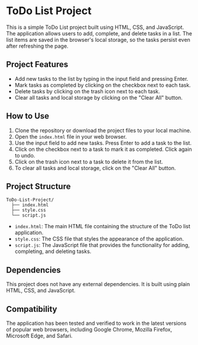 # ToDo List Project

This is a simple ToDo List project built using HTML, CSS, and JavaScript. The application allows users to add, complete, and delete tasks in a list. The list items are saved in the browser's local storage, so the tasks persist even after refreshing the page.

## Project Features

- Add new tasks to the list by typing in the input field and pressing Enter.
- Mark tasks as completed by clicking on the checkbox next to each task.
- Delete tasks by clicking on the trash icon next to each task.
- Clear all tasks and local storage by clicking on the "Clear All" button.

## How to Use

1. Clone the repository or download the project files to your local machine.
2. Open the `index.html` file in your web browser.
3. Use the input field to add new tasks. Press Enter to add a task to the list.
4. Click on the checkbox next to a task to mark it as completed. Click again to undo.
5. Click on the trash icon next to a task to delete it from the list.
6. To clear all tasks and local storage, click on the "Clear All" button.

## Project Structure

```
ToDo-List-Project/
  ├── index.html
  ├── style.css
  └── script.js
```

- `index.html`: The main HTML file containing the structure of the ToDo list application.
- `style.css`: The CSS file that styles the appearance of the application.
- `script.js`: The JavaScript file that provides the functionality for adding, completing, and deleting tasks.

## Dependencies

This project does not have any external dependencies. It is built using plain HTML, CSS, and JavaScript.

## Compatibility

The application has been tested and verified to work in the latest versions of popular web browsers, including Google Chrome, Mozilla Firefox, Microsoft Edge, and Safari.
